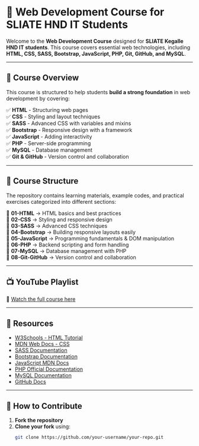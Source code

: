 # 🚀 Web Development Course for SLIATE HND IT Students

Welcome to the **Web Development Course** designed for **SLIATE Kegalle HND IT students**. This course covers essential web technologies, including **HTML, CSS, SASS, Bootstrap, JavaScript, PHP, Git, GitHub, and MySQL**.

---

## 📌 Course Overview

This course is structured to help students **build a strong foundation** in web development by covering:

✅ **HTML** - Structuring web pages  
✅ **CSS** - Styling and layout techniques  
✅ **SASS** - Advanced CSS with variables and mixins  
✅ **Bootstrap** - Responsive design with a framework  
✅ **JavaScript** - Adding interactivity  
✅ **PHP** - Server-side programming  
✅ **MySQL** - Database management  
✅ **Git & GitHub** - Version control and collaboration

---

## 📂 Course Structure

The repository contains learning materials, example codes, and practical exercises categorized into different sections:

📁 **01-HTML** → HTML basics and best practices  
📁 **02-CSS** → Styling and responsive design  
📁 **03-SASS** → Advanced CSS techniques  
📁 **04-Bootstrap** → Building responsive layouts easily  
📁 **05-JavaScript** → Programming fundamentals & DOM manipulation  
📁 **06-PHP** → Backend scripting and form handling  
📁 **07-MySQL** → Database management with PHP  
📁 **08-Git-GitHub** → Version control and collaboration

---

## 📺 YouTube Playlist

🎥 [Watch the full course here](https://youtube.com/playlist?list=PLkCIWFzrCMBkAxjK6Ngtg96gT1UHLLPKd&si=mCYfrFwdd2YvEblP)

---

## 🔗 Resources

- [W3Schools - HTML Tutorial](https://www.w3schools.com/html/)
- [MDN Web Docs - CSS](https://developer.mozilla.org/en-US/docs/Web/CSS)
- [SASS Documentation](https://sass-lang.com/documentation/)
- [Bootstrap Documentation](https://getbootstrap.com/docs/)
- [JavaScript MDN Docs](https://developer.mozilla.org/en-US/docs/Web/JavaScript)
- [PHP Official Documentation](https://www.php.net/docs.php)
- [MySQL Documentation](https://dev.mysql.com/doc/)
- [GitHub Docs](https://docs.github.com/en)

---

## 🤝 How to Contribute

1. **Fork the repository**
2. **Clone your fork** using:
   ```bash
   git clone https://github.com/your-username/your-repo.git
   ```
